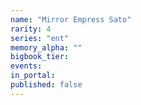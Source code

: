 ```yaml
---
name: "Mirror Empress Sato"
rarity: 4
series: "ent"
memory_alpha: ""
bigbook_tier:
events:
in_portal:
published: false
---
```

